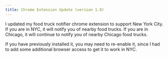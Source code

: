 ```yaml
---
title: Chrome Extension Update (version 1.0)
---
```



I updated my food truck notifier chrome extension to support New York City.  If you are in NYC, it will notify you of nearby food trucks.  If you are in Chicago, it will continue to notify you of nearby Chicago food trucks.

If you have previously installed it, you may need to re-enable it, since I had to add some additional browser access to get it to work in NYC.